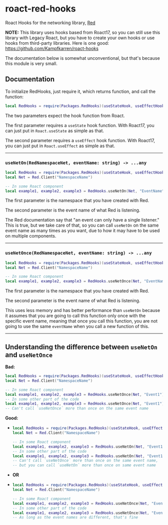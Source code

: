 # roact-red-hooks
Roact Hooks for the networking library, [Red](https://github.com/red-blox/Red)

**NOTE:** This library uses hooks based from Roact17, so you can still use this library with Legacy Roact, but you have to create your own hooks or use hooks from third-party libraries. Here is one good: https://github.com/Kampfkarren/roact-hooks

The documentation below is somewhat unconventional, but that's because this module is very small.

## Documentation

To initialize RedHooks, just require it, which returns function, and call the function:
```lua
local RedHooks = require(Packages.RedHooks)(useStateHook, useEffectHook)
```
The two parameters expect the hook function from Roact.

The first parameter requires a `useState` hook function. With Roact17, you can just put in `Roact.useState` as simple as that.

The second parameter requires a `useEffect` hook function. With Roact17, you can just put in `Roact.useEffect` as simple as that.

-----------

### `useNetOn(RedNamespaceNet, eventName: string) -> ...any`

```lua
local RedHooks = require(Packages.RedHooks)(useStateHook, useEffectHook)
local Net = Red.Client("NamespaceName")

-- In some Roact component
local example1, example2, example3 = RedHooks.useNetOn(Net, "EventName")
```
The first parameter is the namespace that you have created with Red.

The second parameter is the event name of what Red is listening.

The Red documentation say that "an event can only have a single listener." This is true, but we take care of that, so you can call `useNetOn` on the same event name as many times as you want, due to how it may have to be used on multiple components.

-----------

### `useNetOnce(RedNamespaceNet, eventName: string) -> ...any`

```lua
local RedHooks = require(Packages.RedHooks)(useStateHook, useEffectHook)
local Net = Red.Client("NamespaceName")

-- In some Roact component
local example1, example2, example3 = RedHooks.useNetOnce(Net, "EventName")
```
The first parameter is the namespace that you have created with Red.

The second parameter is the event name of what Red is listening.

This uses less memory and has better performance than `useNetOn` because it assumes that you are going to call this function only once with the specific event name, meaning that once you call this function, you are not going to use the same `eventName` when you call a new function of this. 

-----------

## Understanding the difference between `useNetOn` and `useNetOnce`
**Bad:**
```lua
local RedHooks = require(Packages.RedHooks)(useStateHook, useEffectHook)
local Net = Red.Client("NamespaceName")

-- In some Roact component
local example1, example2, example3 = RedHooks.useNetOnce(Net, "Event1")
-- In some other part of the code
local example1, example2, example3 = RedHooks.useNetOnce(Net, "Event1")
-- Can't call `useNetOnce` more than once on the same event name
```
**Good:**
* ```lua
  local RedHooks = require(Packages.RedHooks)(useStateHook, useEffectHook)
  local Net = Red.Client("NamespaceName")
  
  -- In some Roact component
  local example1, example2, example3 = RedHooks.useNetOn(Net, "Event1")
  -- In some other part of the code
  local example1, example2, example3 = RedHooks.useNetOn(Net, "Event1")
  -- Can't call `useNetOnce` more than once on the same event name,
  -- but you can call `useNetOn` more than once on same event name
  ```
* **OR**

* ```lua
  local RedHooks = require(Packages.RedHooks)(useStateHook, useEffectHook)
  local Net = Red.Client("NamespaceName")
  
  -- In some Roact component
  local example1, example2, example3 = RedHooks.useNetOnce(Net, "Event1")
  -- In some other part of the code
  local example1, example2, example3 = RedHooks.useNetOnce(Net, "Event2")
  -- As long as the event names are different, that's fine
  ```
